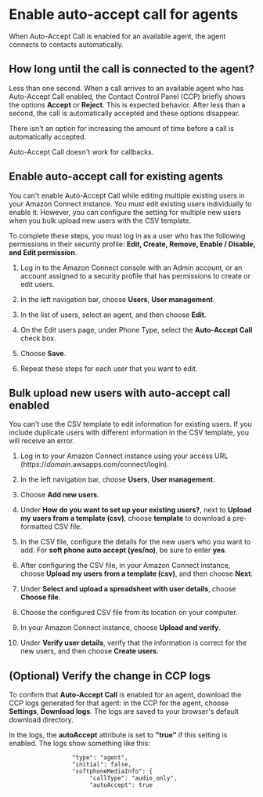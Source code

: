 # Enable auto\-accept call for agents<a name="enable-auto-accept"></a>

When Auto\-Accept Call is enabled for an available agent, the agent connects to contacts automatically\. 

## How long until the call is connected to the agent?<a name="how-long-auto-accept"></a>

Less than one second\. When a call arrives to an available agent who has Auto\-Accept Call enabled, the Contact Control Panel \(CCP\) briefly shows the options **Accept** or **Reject**\. This is expected behavior\. After less than a second, the call is automatically accepted and these options disappear\.

There isn't an option for increasing the amount of time before a call is automatically accepted\.

Auto\-Accept Call doesn't work for callbacks\.

## Enable auto\-accept call for existing agents<a name="w685aac27c25c13b7"></a>

You can't enable Auto\-Accept Call while editing multiple existing users in your Amazon Connect instance\. You must edit existing users individually to enable it\. However, you can configure the setting for multiple new users when you bulk upload new users with the CSV template\. 

To complete these steps, you must log in as a user who has the following permissions in their security profile: **Edit, Create, Remove, Enable / Disable, and Edit permission**\.

1. Log in to the Amazon Connect console with an Admin account, or an account assigned to a security profile that has permissions to create or edit users\.

1. In the left navigation bar, choose **Users**, **User management**\.

1. In the list of users, select an agent, and then choose **Edit**\.

1. On the Edit users page, under Phone Type, select the **Auto\-Accept Call** check box\.

1. Choose **Save**\.

1. Repeat these steps for each user that you want to edit\.

## Bulk upload new users with auto\-accept call enabled<a name="bulk-upload-users-auto-accept"></a>

You can't use the CSV template to edit information for existing users\. If you include duplicate users with different information in the CSV template, you will receive an error\.

1. Log in to your Amazon Connect instance using your access URL \(https://*domain*\.awsapps\.com/connect/login\)\.

1. In the left navigation bar, choose **Users**, **User management**\.

1. Choose **Add new users**\.

1. Under **How do you want to set up your existing users?**, next to **Upload my users from a template \(csv\)**, choose **template** to download a pre\-formatted CSV file\.

1. In the CSV file, configure the details for the new users who you want to add\. For **soft phone auto accept \(yes/no\)**, be sure to enter **yes**\.

1. After configuring the CSV file, in your Amazon Connect instance, choose **Upload my users from a template \(csv\)**, and then choose **Next**\.

1. Under **Select and upload a spreadsheet with user details**, choose **Choose file**\.

1. Choose the configured CSV file from its location on your computer\.

1. In your Amazon Connect instance, choose **Upload and verify**\.

1. Under **Verify user details**, verify that the information is correct for the new users, and then choose **Create users**\.

## \(Optional\) Verify the change in CCP logs<a name="bulk-upload-users-auto-accept-verify"></a>

To confirm that **Auto\-Accept Call** is enabled for an agent, download the CCP logs generated for that agent: in the CCP for the agent, choose **Settings**, **Download logs**\. The logs are saved to your browser's default download directory\. 

In the logs, the **autoAccept** attribute is set to **"true"** if this setting is enabled\. The logs show something like this:

```
                  "type": "agent",
                  "initial": false,
                  "softphoneMediaInfo": {
                       "callType": "audio_only",
                       "autoAccept": true
```